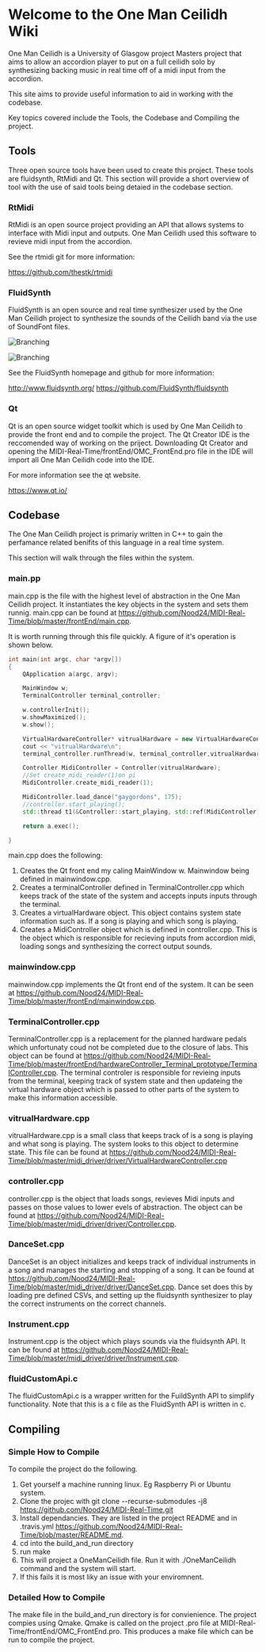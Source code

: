# Welcome to the One Man Ceilidh Wiki

One Man Ceilidh is a University of Glasgow project Masters project that aims to allow an accordion player to put on a full ceilidh solo by synthesizing backing music in real time off of a midi input from the accordion.

This site aims to provide useful information to aid in working with the codebase. 

Key topics covered include the Tools, the Codebase and Compiling the project. 

## Tools

Three open source tools have been used to create this project. These tools are fluidsynth, RtMidi and Qt. This section will provide a short overview of tool with the use of said tools being detaied in the codebase section.

### RtMidi

RtMidi is an open source project providing an API that allows systems to interface with Midi input and outputs. One Man Ceilidh used this software to revieve midi input from the accordion. 

See the rtmidi git for more information:

<https://github.com/thestk/rtmidi>

### FluidSynth

FluidSynth is an open source and real time synthesizer used by the One Man Ceilidh project to synthesize the sounds of the Ceilidh band via the use of SoundFont files.  

![Branching]("https://github.com/Nood24/MIDI-Real-Time/blob/master/other/images/QtCreator.png")


![Branching]("https://github.com/Nood24/MIDI-Real-Time/blob/master/other/images/yoda.jpeg")

See the FluidSynth homepage and github for more information:

<http://www.fluidsynth.org/>
<https://github.com/FluidSynth/fluidsynth>



### Qt

Qt is an open source widget toolkit which is used by One Man Ceilidh to provide the front end and to compile the project. The Qt Creator IDE is the reccomended way of working on the priject. Downloading Qt Creator and opening the MIDI-Real-Time/frontEnd/OMC_FrontEnd.pro file in the IDE will import all One Man Ceilidh code into the IDE.

For more information see the qt website.

<https://www.qt.io/>

## Codebase

The One Man Ceilidh project is primariy written in C++ to gain the perfamance related benifits of this language in a real time system. 

This section will walk through the files within the system. 

### main.pp

main.cpp is the file with the highest level of abstraction in the One Man Ceilidh project. It instantiates the key objects in the system and sets them runnig. main.cpp can be found at  <https://github.com/Nood24/MIDI-Real-Time/blob/master/frontEnd/main.cpp>.

It is worth running through this file quickly. A figure of it's operation is shown below. 


```cpp
int main(int argc, char *argv[])
{
    QApplication a(argc, argv);

    MainWindow w;
    TerminalController terminal_controller;

    w.controllerInit();
    w.showMaximized();
    w.show();

    VirtualHardwareController* vitrualHardware = new VirtualHardwareController();
    cout << "vitrualHardware\n";
    terminal_controller.runThread(w, terminal_controller,vitrualHardware);

    Controller MidiController = Controller(vitrualHardware);
    //Set create_midi_reader(1)on pi
    MidiController.create_midi_reader(1);

    MidiController.load_dance("gaygordons", 175);
    //controller.start_playing();
    std::thread t1(&Controller::start_playing, std::ref(MidiController));

    return a.exec();

}
```

main.cpp does the following:
1. Creates the Qt front end my caling MainWindow w. Mainwindow being defined in mainwindow.cpp.
1. Creates a terminalController defined in TerminalController.cpp which keeps track of the state of the system and accepts inputs inputs through the terminal.
1. Creates a virtualHardware object. This object contains system state information such as. If a song is playing and which song is playing. 
1. Creates a MidiController object which is defined in controller.cpp. This is the object which is responsible for recieving inputs from accordion midi, loading songs and synthesizing the correct output sounds.


### mainwindow.cpp

mainwindow.cpp implements the Qt front end of the system. It can be seen at <https://github.com/Nood24/MIDI-Real-Time/blob/master/frontEnd/mainwindow.cpp>.

### TerminalController.cpp

TerminalController.cpp is a replacement for the planned hardware pedals which unfortunaty coud not be completed due to the closure of labs. This object can be found at <https://github.com/Nood24/MIDI-Real-Time/blob/master/frontEnd/hardwareController_Terminal_prototype/TerminalController.cpp>. The terminal controler is responsible for revieing inputs from the terminal, keeping track of system state and then updateing the virtual hardware object which is passed to other parts of the system to make this information accessible. 

### vitrualHardware.cpp

vitrualHardware.cpp is a small class that keeps track of is a song is playing and what song is playing. The system looks to this object to determine state. This file can be found at <https://github.com/Nood24/MIDI-Real-Time/blob/master/midi_driver/driver/VirtualHardwareController.cpp>

### controller.cpp

controller.cpp is the object that loads songs, revieves Midi inputs and passes on those values to lower evels of abstraction. The object can be found at <https://github.com/Nood24/MIDI-Real-Time/blob/master/midi_driver/driver/Controller.cpp>. 

### DanceSet.cpp

DanceSet is an object initializes and keeps track of individual instruments in a song and manages the starting and stopping of a song. It can be found at <https://github.com/Nood24/MIDI-Real-Time/blob/master/midi_driver/driver/DanceSet.cpp>. Dance set does this by loading pre defined CSVs, and setting up the fluidsynth synthesizer to play the correct instruments on the correct channels. 

### Instrument.cpp

Instrument.cpp is the object which plays sounds via the fluidsynth API. It can be found at <https://github.com/Nood24/MIDI-Real-Time/blob/master/midi_driver/driver/Instrument.cpp>.

### fluidCustomApi.c

The fluidCustomApi.c is a wrapper written for the FuildSynth API to simplify functionality. Note that this is a c file as the FluidSynth API is written in c.

## Compiling 

### Simple How to Compile

To compile the project do the following.

1. Get yourself a machine running linux. Eg Raspberry Pi or Ubuntu system.
1. Clone the projec with git clone --recurse-submodules -j8 https://github.com/Nood24/MIDI-Real-Time.git
1. Install dependancies. They are listed in the project README and in .travis.yml <https://github.com/Nood24/MIDI-Real-Time/blob/master/README.md>.
1. cd into the build_and_run directory
1. run make
1. This will project a OneManCeilidh file. Run it with ./OneManCeilidh command and the system will start. 
1. If this fails it is most liky an issue with your enviromnent. 

### Detailed How to Compile

The make file in the build_and_run directory is for convienience. The project compies using Qmake. Qmake is called on the project .pro file at MIDI-Real-Time/frontEnd/OMC_FrontEnd.pro. This produces a make file which can be run to compile the project.  
